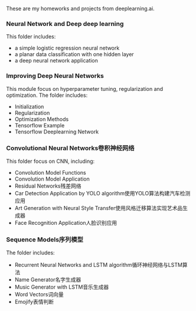 These are my homeworks and projects from deeplearning.ai.

<h3>Neural Network and Deep deep learning</h3>
This folder includes:
<ul>
<li>a simple logistic regression neural network</li>
<li>a planar data classification with one hidden layer</li>
<li>a deep neural network application</li>
</ul>

<h3>Improving Deep Neural Networks</h3>
This module focus on hyperparameter tuning, regularization and optimization.
The folder includes:
<ul>
<li>Initialization</li>
<li>Regularization</li>
<li>Optimization Methods</li>
<li>Tensorflow Example</li>
<li>Tensorflow Deeplearning Network</li>
</ul>

<h3>Convolutional Neural Networks卷积神经网络</h3>
This folder focus on CNN, including:
<ul>
<li>Convolution Model Functions</li>
<li>Convolution Model Application</li>
<li>Residual Networks残差网络</li>
<li>Car Detection Application by YOLO algorithm使用YOLO算法构建汽车检测应用</li>
<li>Art Generation with Neural Style Transfer使用风格迁移算法实现艺术品生成器</li>
<li>Face Recognition Application人脸识别应用</li>
</ul>

<h3>Sequence Models序列模型</h3>
The folder includes:
<ul>
<li>Recurrent Neural Networks and LSTM algorithm循环神经网络与LSTM算法</li>
<li>Name Generator名字生成器</li>
<li>Music Generator with LSTM音乐生成器</li>
<li>Word Vectors词向量</li>
<li>Emojify表情判断</li>
</ul>
